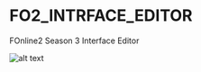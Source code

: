 # FO2_INTRFACE_EDITOR
FOnline2 Season 3 Interface Editor

![alt text](https://i.postimg.cc/8kRF2mvk/IODINE11-SCREEN.png)
